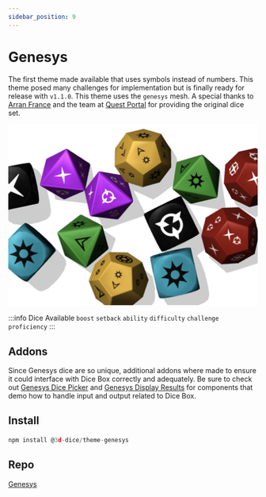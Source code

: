 ```yaml
---
sidebar_position: 9
---
```


# Genesys
The first theme made available that uses symbols instead of numbers. This theme posed many challenges for implementation but is finally ready for release with `v1.1.0`. This theme uses the `genesys` mesh. A special thanks to [Arran France](https://arranfrance.com/) and the team at [Quest Portal](https://www.questportal.com/) for providing the original dice set.

<img src='/img/themes/genesys.jpg' alt='genesys dice screenshot' width='600' />

:::info Dice Available
`boost` `setback` `ability` `difficulty` `challenge` `proficiency`
:::

## Addons
Since Genesys dice are so unique, additional addons where made to ensure it could interface with Dice Box correctly and adequately. Be sure to check out [Genesys Dice Picker](/docs/addons/genesysDicePicker) and [Genesys Display Results](/docs/addons/genesysResults) for components that demo how to handle input and output related to Dice Box.

## Install
```javascript
npm install @3d-dice/theme-genesys
```

## Repo
[Genesys](https://github.com/3d-dice/dice-themes/tree/main/themes/genesys)